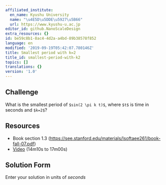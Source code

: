 ```yaml
---
affiliated_institute:
  en_name: Kyushu University
  name: "\u4E5D\u5DDE\u5927\u5B66"
  url: https://www.kyushu-u.ac.jp
editor_id: github.NanoScaleDesign
extra_resources: {}
id: be59c8b1-8ac4-4d2a-a4bd-89b38578f852
language: en
modified: '2019-09-19T05:42:07.780146Z'
title: Smallest period with k=2
title_id: smallest-period-with-k2
topics: []
translations: {}
version: '1.0'
---
```


## Challenge
What is the smallest period of `$sin(2 \pi k t)$`, where `$t$` is time in seconds and `$k=2$`?

## Resources

- Book section 1.3 (https://see.stanford.edu/materials/lsoftaee261/book-fall-07.pdf)
- [Video](https://youtu.be/1rqJl7Rs6ps?t=14m10s) (14m10s to 17m00s)


## Solution Form
Enter your solution in units of *seconds*

